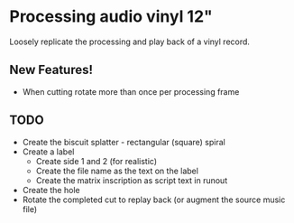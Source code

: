 # Processing audio vinyl 12"

Loosely replicate the processing and play back of a vinyl record.

## New Features!

- When cutting rotate more than once per processing frame

## TODO

- Create the biscuit splatter - rectangular (square) spiral
- Create a label
  - Create side 1 and 2 (for realistic)
  - Create the file name as the text on the label
  - Create the matrix inscription as script text in runout
- Create the hole
- Rotate the completed cut to replay back (or augment the source music file)

